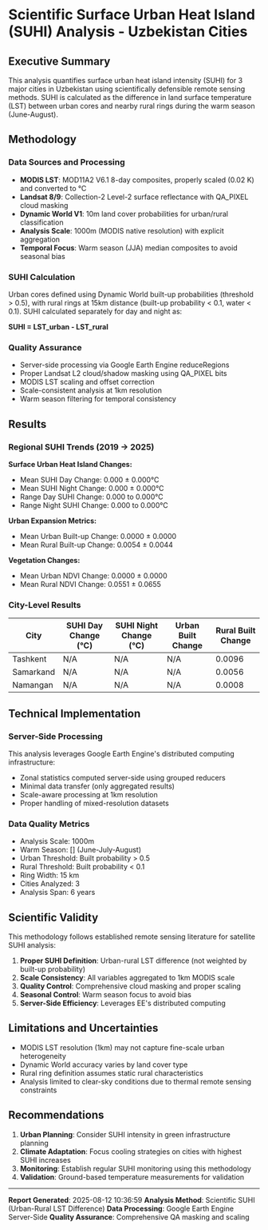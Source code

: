 
# Scientific Surface Urban Heat Island (SUHI) Analysis - Uzbekistan Cities

## Executive Summary

This analysis quantifies surface urban heat island intensity (SUHI) for 3 major cities in Uzbekistan using scientifically defensible remote sensing methods. SUHI is calculated as the difference in land surface temperature (LST) between urban cores and nearby rural rings during the warm season (June-August).

## Methodology

### Data Sources and Processing
- **MODIS LST**: MOD11A2 V6.1 8-day composites, properly scaled (0.02 K) and converted to °C
- **Landsat 8/9**: Collection-2 Level-2 surface reflectance with QA_PIXEL cloud masking
- **Dynamic World V1**: 10m land cover probabilities for urban/rural classification
- **Analysis Scale**: 1000m (MODIS native resolution) with explicit aggregation
- **Temporal Focus**: Warm season (JJA) median composites to avoid seasonal bias

### SUHI Calculation
Urban cores defined using Dynamic World built-up probabilities (threshold > 0.5), with rural rings at 15km distance (built-up probability < 0.1, water < 0.1). SUHI calculated separately for day and night as:

**SUHI = LST_urban - LST_rural**

### Quality Assurance
- Server-side processing via Google Earth Engine reduceRegions
- Proper Landsat L2 cloud/shadow masking using QA_PIXEL bits
- MODIS LST scaling and offset correction
- Scale-consistent analysis at 1km resolution
- Warm season filtering for temporal consistency

## Results

### Regional SUHI Trends (2019 → 2025)

**Surface Urban Heat Island Changes:**
- Mean SUHI Day Change: 0.000 ± 0.000°C
- Mean SUHI Night Change: 0.000 ± 0.000°C
- Range Day SUHI Change: 0.000 to 0.000°C
- Range Night SUHI Change: 0.000 to 0.000°C

**Urban Expansion Metrics:**
- Mean Urban Built-up Change: 0.0000 ± 0.0000
- Mean Rural Built-up Change: 0.0054 ± 0.0044

**Vegetation Changes:**
- Mean Urban NDVI Change: 0.0000 ± 0.0000
- Mean Rural NDVI Change: 0.0551 ± 0.0655

### City-Level Results

| City | SUHI Day Change (°C) | SUHI Night Change (°C) | Urban Built Change | Rural Built Change |
|------|---------------------|----------------------|------------------|------------------|
| Tashkent | N/A | N/A | N/A | 0.0096 |
| Samarkand | N/A | N/A | N/A | 0.0056 |
| Namangan | N/A | N/A | N/A | 0.0008 |


## Technical Implementation

### Server-Side Processing
This analysis leverages Google Earth Engine's distributed computing infrastructure:
- Zonal statistics computed server-side using grouped reducers
- Minimal data transfer (only aggregated results)
- Scale-aware processing at 1km resolution
- Proper handling of mixed-resolution datasets

### Data Quality Metrics
- Analysis Scale: 1000m
- Warm Season: [] (June-July-August)
- Urban Threshold: Built probability > 0.5
- Rural Threshold: Built probability < 0.1
- Ring Width: 15 km
- Cities Analyzed: 3
- Analysis Span: 6 years

## Scientific Validity

This methodology follows established remote sensing literature for satellite SUHI analysis:
1. **Proper SUHI Definition**: Urban-rural LST difference (not weighted by built-up probability)
2. **Scale Consistency**: All variables aggregated to 1km MODIS scale
3. **Quality Control**: Comprehensive cloud masking and proper scaling
4. **Seasonal Control**: Warm season focus to avoid bias
5. **Server-Side Efficiency**: Leverages EE's distributed computing

## Limitations and Uncertainties

- MODIS LST resolution (1km) may not capture fine-scale urban heterogeneity
- Dynamic World accuracy varies by land cover type
- Rural ring definition assumes static rural characteristics
- Analysis limited to clear-sky conditions due to thermal remote sensing constraints

## Recommendations

1. **Urban Planning**: Consider SUHI intensity in green infrastructure planning
2. **Climate Adaptation**: Focus cooling strategies on cities with highest SUHI increases
3. **Monitoring**: Establish regular SUHI monitoring using this methodology
4. **Validation**: Ground-based temperature measurements for validation

---

**Report Generated**: 2025-08-12 10:36:59
**Analysis Method**: Scientific SUHI (Urban-Rural LST Difference)
**Data Processing**: Google Earth Engine Server-Side
**Quality Assurance**: Comprehensive QA masking and scaling
